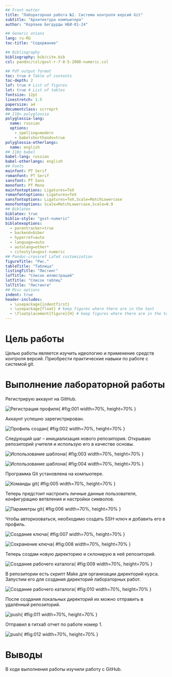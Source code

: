 ```yaml
---
## Front matter
title: "Лабораторная работа №2. Система контроля версий Git"
subtitle: "Архитектура компьютера"
author: "Корпаев Бегдурды НБИ-01-24"

## Generic otions
lang: ru-RU
toc-title: "Содержание"

## Bibliography
bibliography: bib/cite.bib
csl: pandoc/csl/gost-r-7-0-5-2008-numeric.csl

## Pdf output format
toc: true # Table of contents
toc-depth: 2
lof: true # List of figures
lot: true # List of tables
fontsize: 12pt
linestretch: 1.5
papersize: a4
documentclass: scrreprt
## I18n polyglossia
polyglossia-lang:
  name: russian
  options:
	- spelling=modern
	- babelshorthands=true
polyglossia-otherlangs:
  name: english
## I18n babel
babel-lang: russian
babel-otherlangs: english
## Fonts
mainfont: PT Serif
romanfont: PT Serif
sansfont: PT Sans
monofont: PT Mono
mainfontoptions: Ligatures=TeX
romanfontoptions: Ligatures=TeX
sansfontoptions: Ligatures=TeX,Scale=MatchLowercase
monofontoptions: Scale=MatchLowercase,Scale=0.9
## Biblatex
biblatex: true
biblio-style: "gost-numeric"
biblatexoptions:
  - parentracker=true
  - backend=biber
  - hyperref=auto
  - language=auto
  - autolang=other*
  - citestyle=gost-numeric
## Pandoc-crossref LaTeX customization
figureTitle: "Рис."
tableTitle: "Таблица"
listingTitle: "Листинг"
lofTitle: "Список иллюстраций"
lotTitle: "Список таблиц"
lolTitle: "Листинги"
## Misc options
indent: true
header-includes:
  - \usepackage{indentfirst}
  - \usepackage{float} # keep figures where there are in the text
  - \floatplacement{figure}{H} # keep figures where there are in the text
---
```


# Цель работы

Целью работы является изучить идеологию и применение средств контроля версий. Приобрести практические навыки по работе с системой git.

# Выполнение лабораторной работы

Регистрирую аккаунт на GitHub.

![Регистрация профиля](image/01.png){ #fig:001 width=70%, height=70% }

Аккаунт успешно зарегистрирован.

![Профиль создан](image/02.png){ #fig:002 width=70%, height=70% }

Следующий шаг – инициализация нового репозитория. Открываю репозиторий учителя и использую его в качестве основы.

![Использование шаблона](image/03.png){ #fig:003 width=70%, height=70% }

![Использование шаблона](image/04.png){ #fig:004 width=70%, height=70% }

Программа Git установлена на компьютере.

![Команды git](image/05.png){ #fig:005 width=70%, height=70% }

Теперь предстоит настроить личные данные пользователя, конфигурацию ветвления и настройки символов.

![Параметры git](image/06.png){ #fig:006 width=70%, height=70% }

Чтобы авторизоваться, необходимо создать SSH-ключ и добавить его в профиль.

![Создание ключа](image/07.png){ #fig:007 width=70%, height=70% }

![Сохранение ключа](image/08.png){ #fig:008 width=70%, height=70% }

Теперь создам новую директорию и склонирую в неё репозиторий.

![Создание рабочего каталога](image/09.png){ #fig:009 width=70%, height=70% }

В репозитории есть скрипт Make для организации директорий курса. 
Запустим его для создания директорий лабораторных работ.

![Создание рабочего каталога](image/10.png){ #fig:010 width=70%, height=70% }

После создания локальных директорий их можно отправить в удалённый репозиторий.

![push](image/11.png){ #fig:011 width=70%, height=70% }

Отправил в гитхаб отчет по работе номер 1.

![push](image/12.png){ #fig:012 width=70%, height=70% }

# Выводы

В ходе выполнения работы изучили работу с GitHub.
